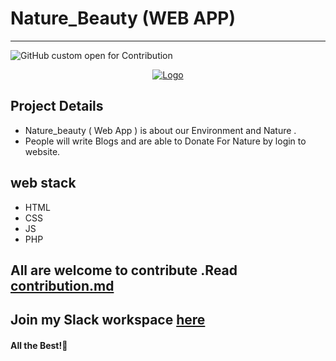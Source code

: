 
# Nature_Beauty (WEB APP) 



---
![GitHub custom open for Contribution](https://img.shields.io/static/v1?label=Open%20For&message=Contribution&color=%3CCOLOR%3E)



<p align="center">
  <a href="https://sanscript.tech/">
    <img src="https://github.com/Surajbokde/Nature_Beauty/blob/main/img/logo.png" alt="Logo">
  </a>

## Project Details 
- Nature_beauty ( Web App ) is about our Environment and Nature .
- People will write Blogs and are able to Donate For Nature by login to website.

## web stack
- HTML
- CSS
- JS
- PHP

## All are welcome to contribute .Read [contribution.md](https://github.com/Surajbokde/Nature_Beauty/blob/main/contribution.md) 
## Join my Slack workspace [here](https://join.slack.com/t/kwocproject/shared_invite/zt-jky5lovn-qJa1czV569F6fnAsltds7g)
#### All the Best!🥇
